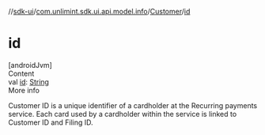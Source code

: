 //[sdk-ui](../../../index.md)/[com.unlimint.sdk.ui.api.model.info](../index.md)/[Customer](index.md)/[id](id.md)



# id  
[androidJvm]  
Content  
val [id](id.md): [String](https://kotlinlang.org/api/latest/jvm/stdlib/kotlin/-string/index.html)  
More info  


Customer ID is a unique identifier of a cardholder at the Recurring payments service. Each card used by a cardholder within the service is linked to Customer ID and Filing ID.

  



